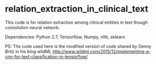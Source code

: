 # relation_extraction_in_clinical_text
This code is for relation extraction among clinical entities in text though convolution neural neteork. 

Dependencies: Python 2.7, Tensorflow, Numpy, nltk, sklearn


PS: The code used here is the modified version of code shared by Denny Britz in his blog wildML http://www.wildml.com/2015/12/implementing-a-cnn-for-text-classification-in-tensorflow/

